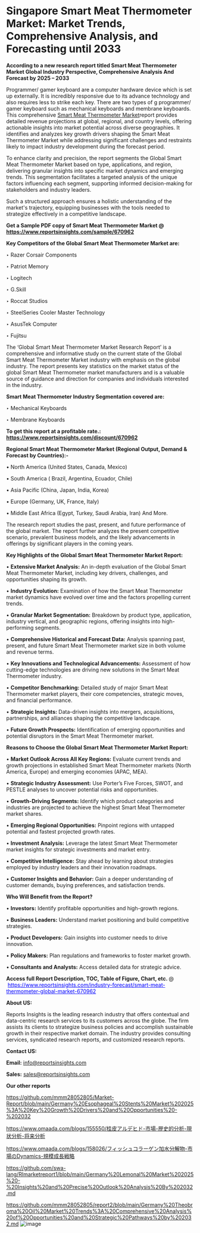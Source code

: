 # Singapore Smart Meat Thermometer Market: Market Trends, Comprehensive Analysis, and Forecasting until 2033

<strong>According to a new research report titled Smart Meat Thermometer Market Global Industry Perspective, Comprehensive Analysis And Forecast by 2025 – 2033</strong>

Programmer/ gamer keyboard are a computer hardware device which is set up externally. It is incredibly responsive due to its advance technology and also requires less to strike each key. There are two types of g programmer/ gamer keyboard such as mechanical keyboards and membrane keyboards. This comprehensive <a href=https://www.reportsinsights.com/sample/670962>Smart Meat Thermometer Market</a>report provides detailed revenue projections at global, regional, and country levels, offering actionable insights into market potential across diverse geographies. It identifies and analyzes key growth drivers shaping the Smart Meat Thermometer Market while addressing significant challenges and restraints likely to impact industry development during the forecast period.

To enhance clarity and precision, the report segments the Global Smart Meat Thermometer Market based on type, applications, and region, delivering granular insights into specific market dynamics and emerging trends. This segmentation facilitates a targeted analysis of the unique factors influencing each segment, supporting informed decision-making for stakeholders and industry leaders.

Such a structured approach ensures a holistic understanding of the market's trajectory, equipping businesses with the tools needed to strategize effectively in a competitive landscape.

<strong>Get a Sample PDF copy of Smart Meat Thermometer Market </strong><strong>@<a href=https://www.reportsinsights.com/sample/670962 style=color:#0000ff;> https://www.reportsinsights.com/sample/670962</a></strong></font>

<strong>Key Competitors of the Global Smart Meat Thermometer Market are:</strong>

‣ Razer Corsair Components

‣ Patriot Memory

‣ Logitech

‣ G.Skill

‣ Roccat Studios

‣ SteelSeries Cooler Master Technology

‣ AsusTek Computer

‣ Fujitsu

The ‘Global Smart Meat Thermometer Market Research Report’ is a comprehensive and informative study on the current state of the Global Smart Meat Thermometer Market industry with emphasis on the global industry. The report presents key statistics on the market status of the global Smart Meat Thermometer market manufacturers and is a valuable source of guidance and direction for companies and individuals interested in the industry.

<strong>Smart Meat Thermometer Industry Segmentation covered are:</strong>

‣ Mechanical Keyboards

‣ Membrane Keyboards

<strong>To get this report at a profitable rate.: <a href=https://www.reportsinsights.com/discount/670962 style=color:#0000ff;>https://www.reportsinsights.com/discount/670962</a></strong></font>

<strong>Regional Smart Meat Thermometer Market (Regional Output, Demand &amp; Forecast by Countries):-</strong>

• North America (United States, Canada, Mexico)

• South America ( Brazil, Argentina, Ecuador, Chile)

• Asia Pacific (China, Japan, India, Korea)

• Europe (Germany, UK, France, Italy)

• Middle East Africa (Egypt, Turkey, Saudi Arabia, Iran) And More.

The research report studies the past, present, and future performance of the global market. The report further analyzes the present competitive scenario, prevalent business models, and the likely advancements in offerings by significant players in the coming years.

<strong>Key Highlights of the Global Smart Meat Thermometer Market Report:</strong>

• <strong>Extensive Market Analysis:</strong> An in-depth evaluation of the Global Smart Meat Thermometer Market, including key drivers, challenges, and opportunities shaping its growth.

• <strong>Industry Evolution:</strong> Examination of how the Smart Meat Thermometer market dynamics have evolved over time and the factors propelling current trends.

• <strong>Granular Market Segmentation:</strong> Breakdown by product type, application, industry vertical, and geographic regions, offering insights into high-performing segments.

• <strong>Comprehensive Historical and Forecast Data:</strong> Analysis spanning past, present, and future Smart Meat Thermometer market size in both volume and revenue terms.

• <strong>Key Innovations and Technological Advancements:</strong> Assessment of how cutting-edge technologies are driving new solutions in the Smart Meat Thermometer industry.

• <strong>Competitor Benchmarking:</strong> Detailed study of major Smart Meat Thermometer market players, their core competencies, strategic moves, and financial performance.

• <strong>Strategic Insights:</strong> Data-driven insights into mergers, acquisitions, partnerships, and alliances shaping the competitive landscape.

• <strong>Future Growth Prospects:</strong> Identification of emerging opportunities and potential disruptors in the Smart Meat Thermometer market.

<strong>Reasons to Choose the Global Smart Meat Thermometer Market Report:</strong>

• <strong>Market Outlook Across All Key Regions:</strong> Evaluate current trends and growth projections in established Smart Meat Thermometer markets (North America, Europe) and emerging economies (APAC, MEA).

• <strong>Strategic Industry Assessment:</strong> Use Porter’s Five Forces, SWOT, and PESTLE analyses to uncover potential risks and opportunities.

• <strong>Growth-Driving Segments:</strong> Identify which product categories and industries are projected to achieve the highest Smart Meat Thermometer market shares.

• <strong>Emerging Regional Opportunities:</strong> Pinpoint regions with untapped potential and fastest projected growth rates.

• <strong>Investment Analysis:</strong> Leverage the latest Smart Meat Thermometer market insights for strategic investments and market entry.

• <strong>Competitive Intelligence:</strong> Stay ahead by learning about strategies employed by industry leaders and their innovation roadmaps.

• <strong>Customer Insights and Behavior:</strong> Gain a deeper understanding of customer demands, buying preferences, and satisfaction trends.

<strong>Who Will Benefit from the Report?</strong>

• <strong>Investors:</strong> Identify profitable opportunities and high-growth regions.

• <strong>Business Leaders:</strong> Understand market positioning and build competitive strategies.

• <strong>Product Developers:</strong> Gain insights into customer needs to drive innovation.

• <strong>Policy Makers:</strong> Plan regulations and frameworks to foster market growth.

• <strong>Consultants and Analysts:</strong> Access detailed data for strategic advice.
</ul>
<strong>Access full Report Description, TOC, Table of Figure, Chart, etc. </strong>@  <a href=https://www.reportsinsights.com/industry-forecast/smart-meat-thermometer-global-market-670962 style=color:#0000ff;>https://www.reportsinsights.com/industry-forecast/smart-meat-thermometer-global-market-670962</a></font>

<strong><strong>About US</strong>:</strong>

Reports Insights is the leading research industry that offers contextual and data-centric research services to its customers across the globe. The firm assists its clients to strategize business policies and accomplish sustainable growth in their respective market domain. The industry provides consulting services, syndicated research reports, and customized research reports.

<strong>Contact US:</strong>

<p class=""""><b>Email:</b> <a href=mailto:info@reportsinsights.com>info@reportsinsights.com</a></p>
<p class=""""><b>Sales:</b> <a href=mailto:sales@reportsinsights.com>sales@reportsinsights.com</a></p>

<strong>Our other reports</strong>

<a href=https://github.com/mmm28052805/Market-Report/blob/main/Germany%20Esophageal%20Stents%20Market%202025%3A%20Key%20Growth%20Drivers%20and%20Opportunities%20-%202032>https://github.com/mmm28052805/Market-Report/blob/main/Germany%20Esophageal%20Stents%20Market%202025%3A%20Key%20Growth%20Drivers%20and%20Opportunities%20-%202032</a>

<a href=https://www.omaada.com/blogs/155550/桂皮アルデヒド-市場-歴史的分析-現状分析-将来分析>https://www.omaada.com/blogs/155550/桂皮アルデヒド-市場-歴史的分析-現状分析-将来分析</a>

<a href=https://www.omaada.com/blogs/158026/フィッシュコラーゲン加水分解物-市場のDynamics-規模成長戦略>https://www.omaada.com/blogs/158026/フィッシュコラーゲン加水分解物-市場のDynamics-規模成長戦略</a>

<a href=https://github.com/swa-lang/RImarketreport1/blob/main/Germany%20Lemonal%20Market%202025%20-%20Insights%20and%20Precise%20Outlook%20Analysis%20By%202032.md>https://github.com/swa-lang/RImarketreport1/blob/main/Germany%20Lemonal%20Market%202025%20-%20Insights%20and%20Precise%20Outlook%20Analysis%20By%202032.md</a>

<a href=https://github.com/mmm28052805/report2/blob/main/Germany%20Theobroma%20Oil%20Market%20Trends%3A%20Comprehensive%20Analysis%20of%20Opportunities%20and%20Strategic%20Pathways%20by%202032.md>https://github.com/mmm28052805/report2/blob/main/Germany%20Theobroma%20Oil%20Market%20Trends%3A%20Comprehensive%20Analysis%20of%20Opportunities%20and%20Strategic%20Pathways%20by%202032.md</a>
![image](https://github.com/user-attachments/assets/c992677a-c001-4c14-ac99-8a2e3c232a38)
